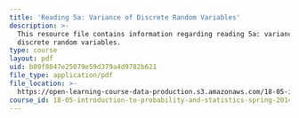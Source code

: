 ```yaml
---
title: 'Reading 5a: Variance of Discrete Random Variables'
description: >-
  This resource file contains information regarding reading 5a: variance of
  discrete random variables.
type: course
layout: pdf
uid: b09f8047e25079e59d379a4d9782b621
file_type: application/pdf
file_location: >-
  https://open-learning-course-data-production.s3.amazonaws.com/18-05-introduction-to-probability-and-statistics-spring-2014/b09f8047e25079e59d379a4d9782b621_MIT18_05S14_Reading5a.pdf
course_id: 18-05-introduction-to-probability-and-statistics-spring-2014
---
```

